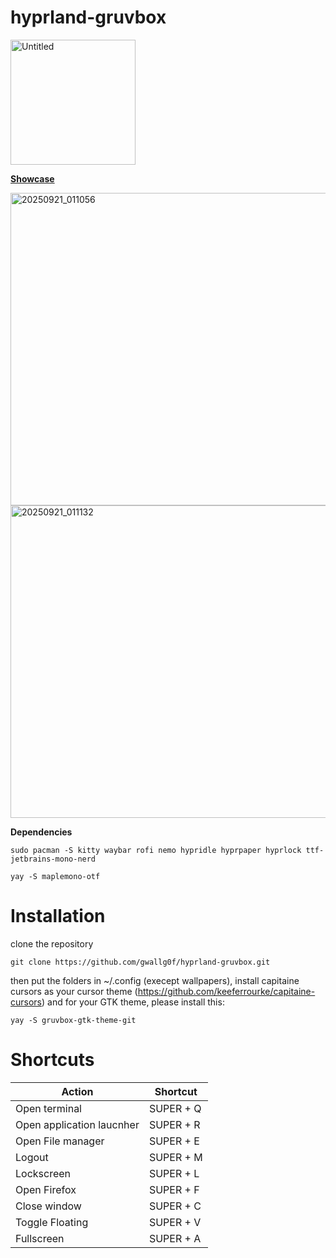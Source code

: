 # hyprland-gruvbox

<img width="200" height="200" alt="Untitled" src="https://github.com/user-attachments/assets/01554fbf-19dd-49e1-8f92-69b278b9c579" />

**<ins>Showcase</ins>**

<img width="600" height="500" alt="20250921_011056" src="https://github.com/user-attachments/assets/847b3564-ba56-4af4-8569-15eb2df77c2a" />

<img width="600" height="500" alt="20250921_011132" src="https://github.com/user-attachments/assets/bab851d0-d04c-4674-9502-ca21b567774b" />

**Dependencies**

```
sudo pacman -S kitty waybar rofi nemo hypridle hyprpaper hyprlock ttf-jetbrains-mono-nerd
```

```
yay -S maplemono-otf
```

# Installation
clone the repository
```
git clone https://github.com/gwallg0f/hyprland-gruvbox.git
```
then put the folders in ~/.config (execept wallpapers), install capitaine cursors as your cursor theme (https://github.com/keeferrourke/capitaine-cursors) and for your GTK theme, please install this:
```
yay -S gruvbox-gtk-theme-git
```

# Shortcuts

| Action  | Shortcut |
| ------------- | ------------- |
| Open terminal | SUPER + Q |
| Open application laucnher | SUPER + R |
| Open File manager | SUPER + E |
| Logout | SUPER + M |
| Lockscreen | SUPER + L |
| Open Firefox | SUPER + F |
| Close window | SUPER + C |
| Toggle Floating | SUPER + V |
| Fullscreen | SUPER + A |
